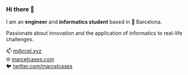 <!--
<img align="right" height="200px" width="200px" alt="Marcel" src="https://avatars.githubusercontent.com/u/25352828"/>
-->

### Hi there 👋

I am an **engineer** and **informatics student** based in 📍 Barcelona.  

Passionate about innovation and the application of informatics to real-life challenges.  

📫 [m@rcel.xyz](mailto:m@rcel.xyz)  
🌐 [marcelcases.com](https://marcelcases.com/)  
🐦 [twitter.com/marcelcases](https://twitter.com/marcelcases)

<!--
**marcelcases/marcelcases** is a ✨ _special_ ✨ repository because its `README.md` (this file) appears on your GitHub profile.

Here are some ideas to get you started:

- 🔭 I’m currently working on ...
- 🌱 I’m currently learning ...
- 👯 I’m looking to collaborate on ...
- 🤔 I’m looking for help with ...
- 💬 Ask me about ...
- 📫 How to reach me: ...
- 😄 Pronouns: ...
- ⚡ Fun fact: ...
-->
